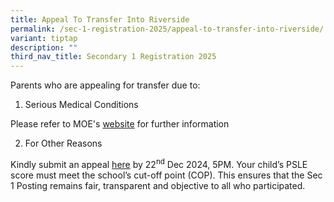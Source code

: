 ```yaml
---
title: Appeal To Transfer Into Riverside
permalink: /sec-1-registration-2025/appeal-to-transfer-into-riverside/
variant: tiptap
description: ""
third_nav_title: Secondary 1 Registration 2025
---
```

<p>Parents who are appealing for transfer due to:</p>
<ol data-tight="true" class="tight">
<li>
<p>Serious Medical Conditions</p>
</li>
</ol>
<p>Please refer to MOE's&nbsp;<a href="https://www.moe.gov.sg/secondary/s1-posting/results/appeal-for-school-transfer" rel="noopener noreferrer nofollow" target="_blank">website</a>&nbsp;for
further information</p>
<ol start="2" data-tight="true" class="tight">
<li>
<p>For Other Reasons</p>
</li>
</ol>
<p>Kindly submit an appeal&nbsp;<a href="https://form.gov.sg/658102f1361254001284441c" rel="noopener noreferrer nofollow" target="_blank">here</a>&nbsp;by 22<sup>nd</sup> Dec
2024, 5PM. Your child’s PSLE score must meet the school’s cut-off point
(COP). This ensures that the Sec 1 Posting remains fair, transparent and
objective to all who participated.</p>